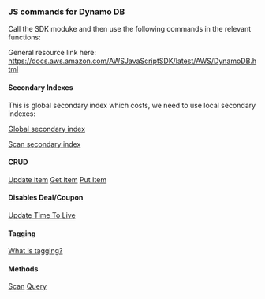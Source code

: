 ### JS commands for Dynamo DB

Call the SDK moduke and then use the following commands in the relevant functions:

General resource link here: https://docs.aws.amazon.com/AWSJavaScriptSDK/latest/AWS/DynamoDB.html


#### Secondary Indexes

This is global secondary index which costs, we need to use local secondary indexes:

[Global secondary index](https://docs.aws.amazon.com/AWSJavaScriptSDK/latest/AWS/DynamoDB.html#updateTable-property)

[Scan secondary index](https://docs.aws.amazon.com/AWSJavaScriptSDK/latest/AWS/DynamoDB.html#scan-property)

#### CRUD

[Update Item](https://docs.aws.amazon.com/AWSJavaScriptSDK/latest/AWS/DynamoDB.html#updateItem-property)
[Get Item](https://docs.aws.amazon.com/AWSJavaScriptSDK/latest/AWS/DynamoDB.html#getItem-property)
[Put Item](https://docs.aws.amazon.com/AWSJavaScriptSDK/latest/AWS/DynamoDB.html#putItem-property)

#### Disables Deal/Coupon

[Update Time To Live](https://docs.aws.amazon.com/AWSJavaScriptSDK/latest/AWS/DynamoDB.html#updateTimeToLive-property)

#### Tagging

[What is tagging?](https://docs.aws.amazon.com/AWSJavaScriptSDK/latest/AWS/DynamoDB.html#listTagsOfResource-property)

#### Methods

[Scan](https://docs.aws.amazon.com/AWSJavaScriptSDK/latest/AWS/DynamoDB.html#scan-property) 
[Query](https://docs.aws.amazon.com/AWSJavaScriptSDK/latest/AWS/DynamoDB.html#query-property)
